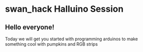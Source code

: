 # swan_hack Halluino Session
## Hello everyone!
Today we will get you started with programming arduinos to make something cool with pumpkins and RGB strips
